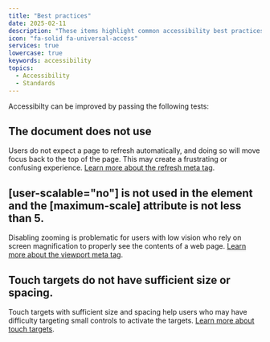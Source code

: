 ```yaml
---
title: "Best practices"
date: 2025-02-11
description: "These items highlight common accessibility best practices."
icon: "fa-solid fa-universal-access"
services: true
lowercase: true
keywords: accessibility
topics:
  - Accessibility
  - Standards
---
```


Accessibilty can be improved by passing the following tests:

## The document does not use <meta http-equiv="refresh">

Users do not expect a page to refresh automatically, and doing so will move focus back to the top of the page. This may create a frustrating or confusing experience. [Learn more about the refresh meta tag](https://dequeuniversity.com/rules/axe/4.10/meta-refresh).

## [user-scalable="no"] is not used in the <meta name="viewport"> element and the [maximum-scale] attribute is not less than 5.

Disabling zooming is problematic for users with low vision who rely on screen magnification to properly see the contents of a web page. [Learn more about the viewport meta tag](https://dequeuniversity.com/rules/axe/4.10/meta-viewport).

## Touch targets do not have sufficient size or spacing.

Touch targets with sufficient size and spacing help users who may have difficulty targeting small controls to activate the targets. [Learn more about touch targets](https://dequeuniversity.com/rules/axe/4.10/target-size).

